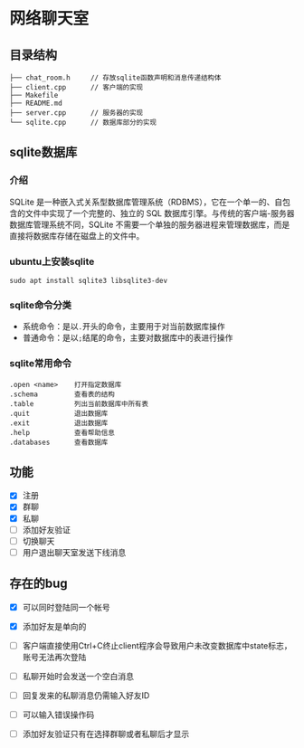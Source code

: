 # 网络聊天室

## 目录结构
```
├── chat_room.h 	// 存放sqlite函数声明和消息传递结构体
├── client.cpp		// 客户端的实现
├── Makefile
├── README.md
├── server.cpp		// 服务器的实现
└── sqlite.cpp		// 数据库部分的实现
```

## sqlite数据库

### 介绍
SQLite 是一种嵌入式关系型数据库管理系统（RDBMS），它在一个单一的、自包含的文件中实现了一个完整的、独立的 SQL 数据库引擎。与传统的客户端-服务器数据库管理系统不同，SQLite 不需要一个单独的服务器进程来管理数据库，而是直接将数据库存储在磁盘上的文件中。

### ubuntu上安装sqlite
```
sudo apt install sqlite3 libsqlite3-dev
```

### sqlite命令分类
- 系统命令：是以`.`开头的命令，主要用于对当前数据库操作
- 普通命令：是以`;`结尾的命令，主要对数据库中的表进行操作

### sqlite常用命令

```sqlite
.open <name>    打开指定数据库
.schema         查看表的结构
.table          列出当前数据库中所有表
.quit           退出数据库
.exit           退出数据库
.help           查看帮助信息
.databases      查看数据库
```
## 功能
- [x] 注册
- [x] 群聊
- [x] 私聊
- [ ] 添加好友验证
- [ ] 切换聊天
- [ ] 用户退出聊天室发送下线消息

## 存在的bug
- [x] 可以同时登陆同一个帐号
- [x] 添加好友是单向的
- [ ] 客户端直接使用Ctrl+C终止client程序会导致用户未改变数据库中state标志，账号无法再次登陆
- [ ] 私聊开始时会发送一个空白消息
- [ ] 回复发来的私聊消息仍需输入好友ID
- [ ] 可以输入错误操作码
- [ ] 添加好友验证只有在选择群聊或者私聊后才显示

